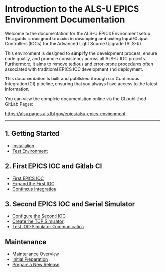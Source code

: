 # Introduction to the ALS-U EPICS Environment Documentation

Welcome to the documentation for the ALS-U EPICS Environment setup. This guide is designed to assist in developing and testing Input/Output Controllers (IOCs) for the Advanced Light Source Upgrade (ALS-U).

This environment is designed to **simplify** the development process, ensure code quality, and promote consistency across all ALS-U IOC projects. Furthermore, it aims to remove tedious and error-prone procedures often associated with traditional EPICS IOC development and deployment.

This documentation is built and published through our Continuous Integration (CI) pipeline, ensuring that you always have access to the latest information.

You can view the complete documentation online via the CI published GitLab Pages:

https://alsu.pages.als.lbl.gov/epics/alsu-epics-environment

---

## 1. Getting Started
- [Installation](CH1/installation.md)
- [Test Environment](CH1/testenv.md)

## 2. First EPICS IOC and Gitlab CI
- [First EPICS IOC](CH2/yourfirstioc.md)
- [Expand the First IOC](CH2/addioctofirst.md)
- [Continous Integration](CH2/ciwithgitlab.md)

## 3. Second EPICS IOC and Serial Simulator
- [Configure the Second IOC](CH3/yoursecondioc.md)
- [Create the TCP Simulator](CH3/iocsimulator.md)
- [Test IOC-Simulator Communication](CH3/secondiocwithsim.md)

## Maintenance
- [Maintenance Overview](maintenance.md)
- [Initial Preparation](preparation.md)
- [Prepare a New Release](newrelease.md)
